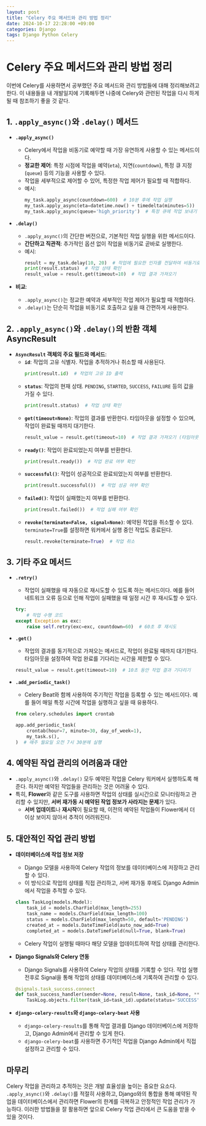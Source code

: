 ```yaml
---
layout: post
title: "Celery 주요 메서드와 관리 방법 정리"
date: 2024-10-17 22:28:00 +09:00
categories: Django
tags: Django Python Celery
---
```


# Celery 주요 메서드와 관리 방법 정리

이번에 Celery를 사용하면서 공부했던 주요 메서드와 관리 방법들에 대해 정리해보려고 한다. 이 내용들을 내 개발일지에 기록해두면 나중에 Celery와 관련된 작업을 다시 하게 될 때 참조하기 좋을 것 같다.

## 1. `.apply_async()`와 `.delay()` 메서드

- **`.apply_async()`**
  - Celery에서 작업을 비동기로 예약할 때 가장 유연하게 사용할 수 있는 메서드이다.
  - **정교한 제어**: 특정 시점에 작업을 예약(`eta`), 지연(`countdown`), 특정 큐 지정(`queue`) 등의 기능을 사용할 수 있다.
  - 작업을 세부적으로 제어할 수 있어, 특정한 작업 제어가 필요할 때 적합하다.
  - 예시:
    ```python
    my_task.apply_async(countdown=600)  # 10분 후에 작업 실행
    my_task.apply_async(eta=datetime.now() + timedelta(minutes=5))  # 특정 시간에 작업 실행
    my_task.apply_async(queue='high_priority')  # 특정 큐에 작업 보내기
    ```

- **`.delay()`**
  - `.apply_async()`의 간단한 버전으로, 기본적인 작업 실행을 위한 메서드이다.
  - **간단하고 직관적**: 추가적인 옵션 없이 작업을 비동기로 곧바로 실행한다.
  - 예시:
    ```python
    result = my_task.delay(10, 20)  # 작업에 필요한 인자를 전달하여 비동기로 작업 실행
    print(result.status)  # 작업 상태 확인
    result_value = result.get(timeout=10)  # 작업 결과 가져오기
    ```

- **비교**:
  - `.apply_async()`는 정교한 예약과 세부적인 작업 제어가 필요할 때 적합하다.
  - `.delay()`는 단순히 작업을 비동기로 호출하고 싶을 때 간편하게 사용한다.

## 2. `.apply_async()`와 `.delay()`의 반환 객체 AsyncResult

- **`AsyncResult` 객체의 주요 필드와 메서드**:
  - **`id`**: 작업의 고유 식별자. 작업을 추적하거나 취소할 때 사용된다.
    ```python
    print(result.id)  # 작업의 고유 ID 출력
    ```
  - **`status`**: 작업의 현재 상태. `PENDING`, `STARTED`, `SUCCESS`, `FAILURE` 등의 값을 가질 수 있다.
    ```python
    print(result.status)  # 작업 상태 확인
    ```
  - **`get(timeout=None)`**: 작업의 결과를 반환한다. 타임아웃을 설정할 수 있으며, 작업이 완료될 때까지 대기한다.
    ```python
    result_value = result.get(timeout=10)  # 작업 결과 가져오기 (타임아웃 설정 가능)
    ```
  - **`ready()`**: 작업이 완료되었는지 여부를 반환한다.
    ```python
    print(result.ready())  # 작업 완료 여부 확인
    ```
  - **`successful()`**: 작업이 성공적으로 완료되었는지 여부를 반환한다.
    ```python
    print(result.successful())  # 작업 성공 여부 확인
    ```
  - **`failed()`**: 작업이 실패했는지 여부를 반환한다.
    ```python
    print(result.failed())  # 작업 실패 여부 확인
    ```
  - **`revoke(terminate=False, signal=None)`**: 예약된 작업을 취소할 수 있다. `terminate=True`를 설정하면 워커에서 실행 중인 작업도 종료된다.
    ```python
    result.revoke(terminate=True)  # 작업 취소
    ```

## 3. 기타 주요 메서드

- **`.retry()`**
  - 작업이 실패했을 때 자동으로 재시도할 수 있도록 하는 메서드이다. 예를 들어 네트워크 오류 등으로 인해 작업이 실패했을 때 일정 시간 후 재시도할 수 있다.
  ```python
  try:
      # 작업 수행 코드
  except Exception as exc:
      raise self.retry(exc=exc, countdown=60)  # 60초 후 재시도
  ```

- **`.get()`**
  - 작업의 결과를 동기적으로 가져오는 메서드로, 작업이 완료될 때까지 대기한다. 타임아웃을 설정하여 작업 완료를 기다리는 시간을 제한할 수 있다.
  ```python
  result_value = result.get(timeout=10)  # 10초 동안 작업 결과 기다리기
  ```

- **`.add_periodic_task()`**
  - Celery Beat와 함께 사용하여 주기적인 작업을 등록할 수 있는 메서드이다. 예를 들어 매일 특정 시간에 작업을 실행하고 싶을 때 유용하다.
  ```python
  from celery.schedules import crontab

  app.add_periodic_task(
      crontab(hour=7, minute=30, day_of_week=1),
      my_task.s(),
  )  # 매주 월요일 오전 7시 30분에 실행
  ```

## 4. 예약된 작업 관리의 어려움과 대안

- `.apply_async()`와 `.delay()` 모두 예약된 작업을 Celery 워커에서 실행하도록 해준다. 하지만 예약된 작업들을 관리하는 것은 어려울 수 있다.
- 특히, **Flower**와 같은 도구를 사용하면 작업의 상태를 실시간으로 모니터링하고 관리할 수 있지만, **서버 재가동 시 예약된 작업 정보가 사라지는 문제**가 있다.
  - **서버 업데이트**나 **재시작**이 필요할 때, 이전의 예약된 작업들이 Flower에서 더 이상 보이지 않아서 추적이 어려워진다.

## 5. 대안적인 작업 관리 방법

- **데이터베이스에 작업 정보 저장**
  - Django 모델을 사용하여 Celery 작업의 정보를 데이터베이스에 저장하고 관리할 수 있다.
  - 이 방식으로 작업의 상태를 직접 관리하고, 서버 재가동 후에도 Django Admin에서 작업을 추적할 수 있다.
  ```python
  class TaskLog(models.Model):
      task_id = models.CharField(max_length=255)
      task_name = models.CharField(max_length=100)
      status = models.CharField(max_length=50, default='PENDING')
      created_at = models.DateTimeField(auto_now_add=True)
      completed_at = models.DateTimeField(null=True, blank=True)
  ```
  - Celery 작업이 실행될 때마다 해당 모델을 업데이트하여 작업 상태를 관리한다.

- **Django Signals와 Celery 연동**
  - Django Signals를 사용하여 Celery 작업의 상태를 기록할 수 있다. 작업 실행 전후로 Signal을 통해 작업의 상태를 데이터베이스에 기록하여 관리할 수 있다.
  ```python
  @signals.task_success.connect
  def task_success_handler(sender=None, result=None, task_id=None, **kwargs):
      TaskLog.objects.filter(task_id=task_id).update(status='SUCCESS')
  ```

- **`django-celery-results`와 `django-celery-beat` 사용**
  - `django-celery-results`를 통해 작업 결과를 Django 데이터베이스에 저장하고, Django Admin에서 관리할 수 있게 한다.
  - `django-celery-beat`를 사용하면 주기적인 작업을 Django Admin에서 직접 설정하고 관리할 수 있다.

## 마무리

Celery 작업을 관리하고 추적하는 것은 개발 효율성을 높이는 중요한 요소다. `.apply_async()`와 `.delay()`를 적절히 사용하고, Django와의 통합을 통해 예약된 작업을 데이터베이스에서 관리하면 Flower의 한계를 극복하고 안정적인 작업 관리가 가능하다. 이러한 방법들을 잘 활용하면 앞으로 Celery 작업 관리에서 큰 도움을 받을 수 있을 것이다.


